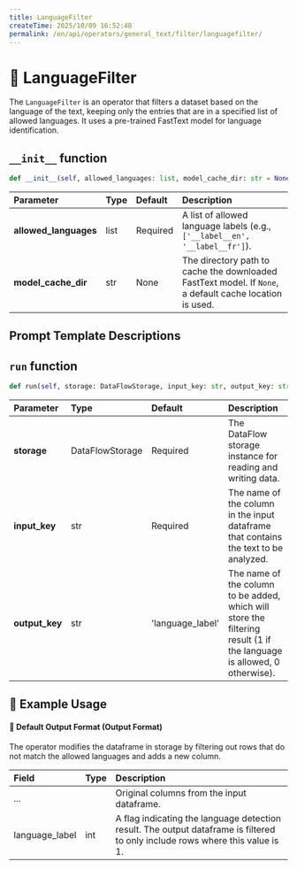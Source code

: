 ```yaml
---
title: LanguageFilter
createTime: 2025/10/09 16:52:48
permalink: /en/api/operators/general_text/filter/languagefilter/
---
```


# 📘 LanguageFilter

The `LanguageFilter` is an operator that filters a dataset based on the language of the text, keeping only the entries that are in a specified list of allowed languages. It uses a pre-trained FastText model for language identification.

## `__init__` function

```python
def __init__(self, allowed_languages: list, model_cache_dir: str = None):
```

| Parameter | Type | Default | Description |
| :--- | :--- | :--- | :--- |
| **allowed\_languages** | list | Required | A list of allowed language labels (e.g., `['__label__en', '__label__fr']`). |
| **model\_cache\_dir** | str | None | The directory path to cache the downloaded FastText model. If `None`, a default cache location is used. |

## Prompt Template Descriptions

## `run` function

```python
def run(self, storage: DataFlowStorage, input_key: str, output_key: str = 'language_label'):
```

| Parameter | Type | Default | Description |
| :--- | :--- | :--- | :--- |
| **storage** | DataFlowStorage | Required | The DataFlow storage instance for reading and writing data. |
| **input\_key** | str | Required | The name of the column in the input dataframe that contains the text to be analyzed. |
| **output\_key** | str | 'language\_label' | The name of the column to be added, which will store the filtering result (1 if the language is allowed, 0 otherwise). |

## 🧠 Example Usage

#### 🧾 Default Output Format (Output Format)

The operator modifies the dataframe in storage by filtering out rows that do not match the allowed languages and adds a new column.

| Field | Type | Description |
| :--- | :--- | :--- |
| ... | | Original columns from the input dataframe. |
| language\_label | int | A flag indicating the language detection result. The output dataframe is filtered to only include rows where this value is 1. |
